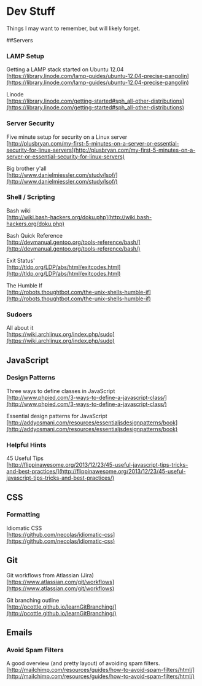 Dev Stuff
=========

Things I may want to remember, but will likely forget.


##Servers

### LAMP Setup
Getting a LAMP stack started on Ubuntu 12.04  
[https://library.linode.com/lamp-guides/ubuntu-12.04-precise-pangolin](https://library.linode.com/lamp-guides/ubuntu-12.04-precise-pangolin)

Linode  
[https://library.linode.com/getting-started#sph_all-other-distributions](https://library.linode.com/getting-started#sph_all-other-distributions)

### Server Security
Five minute setup for security on a Linux server  
[http://plusbryan.com/my-first-5-minutes-on-a-server-or-essential-security-for-linux-servers](http://plusbryan.com/my-first-5-minutes-on-a-server-or-essential-security-for-linux-servers)

Big brother y'all  
[http://www.danielmiessler.com/study/lsof/](http://www.danielmiessler.com/study/lsof/)

### Shell / Scripting

Bash wiki  
[http://wiki.bash-hackers.org/doku.php](http://wiki.bash-hackers.org/doku.php)

Bash Quick Reference  
[http://devmanual.gentoo.org/tools-reference/bash/](http://devmanual.gentoo.org/tools-reference/bash/)

Exit Status'  
[http://tldp.org/LDP/abs/html/exitcodes.html](http://tldp.org/LDP/abs/html/exitcodes.html)

The Humble If  
[http://robots.thoughtbot.com/the-unix-shells-humble-if](http://robots.thoughtbot.com/the-unix-shells-humble-if)

### Sudoers
All about it  
[https://wiki.archlinux.org/index.php/sudo](https://wiki.archlinux.org/index.php/sudo)

## JavaScript

### Design Patterns
Three ways to define classes in JavaScript  
[http://www.phpied.com/3-ways-to-define-a-javascript-class/](http://www.phpied.com/3-ways-to-define-a-javascript-class/)

Essential design patterns for JavaScript  
[http://addyosmani.com/resources/essentialjsdesignpatterns/book](http://addyosmani.com/resources/essentialjsdesignpatterns/book)

### Helpful Hints
45 Useful Tips  
[http://flippinawesome.org/2013/12/23/45-useful-javascript-tips-tricks-and-best-practices/](http://flippinawesome.org/2013/12/23/45-useful-javascript-tips-tricks-and-best-practices/)

## CSS

### Formatting
Idiomatic CSS  
[https://github.com/necolas/idiomatic-css](https://github.com/necolas/idiomatic-css)

## Git
Git workflows from Atlassian (Jira)  
[https://www.atlassian.com/git/workflows](https://www.atlassian.com/git/workflows)

Git branching outline  
[http://pcottle.github.io/learnGitBranching/](http://pcottle.github.io/learnGitBranching/)


## Emails

### Avoid Spam Filters
A good overview (and pretty layout) of avoiding spam filters.  
[http://mailchimp.com/resources/guides/how-to-avoid-spam-filters/html/](http://mailchimp.com/resources/guides/how-to-avoid-spam-filters/html/)
